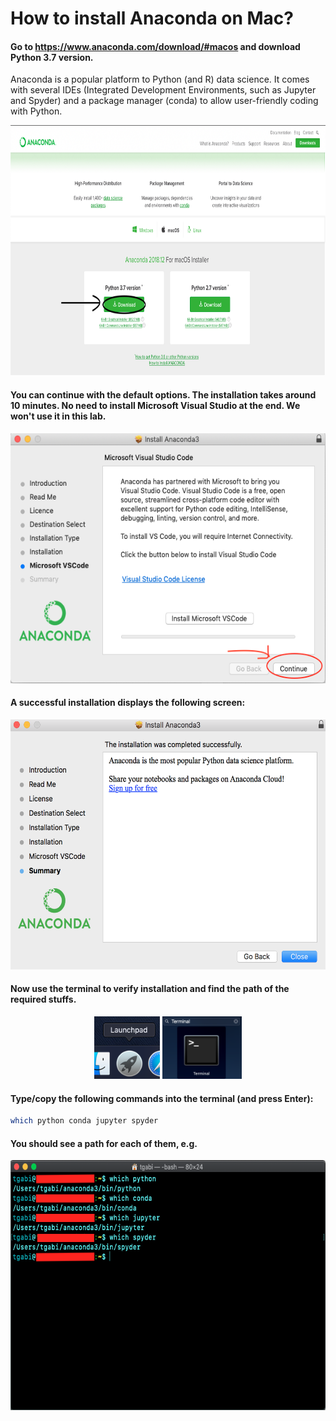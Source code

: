 # How to install Anaconda on Mac?

#### Go to https://www.anaconda.com/download/#macos and download Python 3.7 version.

Anaconda is a popular platform to Python (and R) data science. It comes with several IDEs (Integrated Development Environments, such as Jupyter and Spyder) and a package manager (conda) to allow user-friendly coding with Python.
<p align="center">
  <img src="./images/Anaconda_mac.png" height="400px"/>
</p>

#### You can continue with the default options. The installation takes around 10 minutes. No need to install Microsoft Visual Studio at the end. We won't use it in this lab.
<p align="center">
  <img src="./images/No_VS_mac.png" height="400px"/>
</p>

#### A successful installation displays the following screen:
<p align="center">
  <img src="./images/Anaconda_install_success_mac.png" height="400px"/>
</p>

#### Now use the terminal to verify installation and find the path of the required stuffs.
<p align="center">
  <img src="./images/launch_pad_mac.png" height="100px"/>
  <img src="./images/Terminal_mac.png" height="100px"/>
</p>

#### Type/copy the following commands into the terminal (and press Enter):

```bash
which python conda jupyter spyder
```

#### You should see a path for each of them, e.g.
<p align="center">
  <img src="./images/Paths_mac.png" height="400px"/>
</p>
